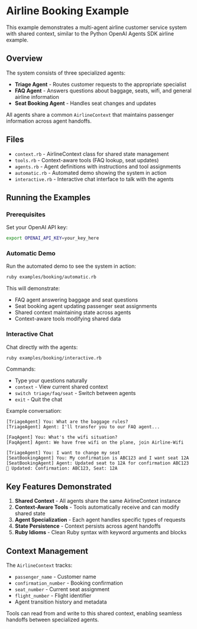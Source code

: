 # Airline Booking Example

This example demonstrates a multi-agent airline customer service system with shared context, similar to the Python OpenAI Agents SDK airline example.

## Overview

The system consists of three specialized agents:

- **Triage Agent** - Routes customer requests to the appropriate specialist
- **FAQ Agent** - Answers questions about baggage, seats, wifi, and general airline information
- **Seat Booking Agent** - Handles seat changes and updates

All agents share a common `AirlineContext` that maintains passenger information across agent handoffs.

## Files

- `context.rb` - AirlineContext class for shared state management
- `tools.rb` - Context-aware tools (FAQ lookup, seat updates)
- `agents.rb` - Agent definitions with instructions and tool assignments
- `automatic.rb` - Automated demo showing the system in action
- `interactive.rb` - Interactive chat interface to talk with the agents

## Running the Examples

### Prerequisites

Set your OpenAI API key:
```bash
export OPENAI_API_KEY=your_key_here
```

### Automatic Demo

Run the automated demo to see the system in action:

```bash
ruby examples/booking/automatic.rb
```

This will demonstrate:
- FAQ agent answering baggage and seat questions
- Seat booking agent updating passenger seat assignments
- Shared context maintaining state across agents
- Context-aware tools modifying shared data

### Interactive Chat

Chat directly with the agents:

```bash
ruby examples/booking/interactive.rb
```

Commands:
- Type your questions naturally
- `context` - View current shared context
- `switch triage/faq/seat` - Switch between agents
- `exit` - Quit the chat

Example conversation:
```
[TriageAgent] You: What are the baggage rules?
[TriageAgent] Agent: I'll transfer you to our FAQ agent...

[FaqAgent] You: What's the wifi situation?
[FaqAgent] Agent: We have free wifi on the plane, join Airline-Wifi

[TriageAgent] You: I want to change my seat
[SeatBookingAgent] You: My confirmation is ABC123 and I want seat 12A
[SeatBookingAgent] Agent: Updated seat to 12A for confirmation ABC123
📝 Updated: Confirmation: ABC123, Seat: 12A
```

## Key Features Demonstrated

1. **Shared Context** - All agents share the same AirlineContext instance
2. **Context-Aware Tools** - Tools automatically receive and can modify shared state  
3. **Agent Specialization** - Each agent handles specific types of requests
4. **State Persistence** - Context persists across agent handoffs
5. **Ruby Idioms** - Clean Ruby syntax with keyword arguments and blocks

## Context Management

The `AirlineContext` tracks:
- `passenger_name` - Customer name
- `confirmation_number` - Booking confirmation
- `seat_number` - Current seat assignment
- `flight_number` - Flight identifier
- Agent transition history and metadata

Tools can read from and write to this shared context, enabling seamless handoffs between specialized agents.